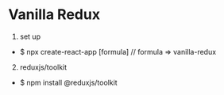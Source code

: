 # Vanilla Redux

1. set up
- $ npx create-react-app [formula] // formula => vanilla-redux

2. reduxjs/toolkit
- $ npm install @reduxjs/toolkit